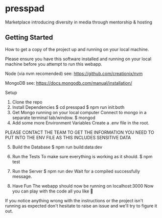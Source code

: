 # presspad
Marketplace introducing diversity in media through mentorship &amp; hosting

## Getting Started
How to get a copy of the project up and running on your local machine.

Please ensure you have this software installed and running on your local machine before you attempt to run this webapp.

Node (via nvm recomended) see: https://github.com/creationix/nvm

MongoDB see: https://docs.mongodb.com/manual/installation/

Setup
1. Clone the repo
2. Install Dependencies
$ cd presspad
$ npm run init:both
3. Get Mongo running on your local computer
Connect to mongo in a separate terminal tab/window.
$ mongod
4. Add some more Environment Variables
Create a .env file in the root.

PLEASE CONTACT THE TEAM TO GET THE INFORMATION YOU NEED TO PUT INTO THE ENV FILE AS THIS INCLUDES SENSITIVE DATA

5. Build the Database
$ npm run build:data:dev

6. Run the Tests
To make sure everything is working as it should.
$ npm test

8. Run the Server
$ npm run dev
Wait for a compiled successfully message.

9. Have Fun
The webapp should now be running on localhost:3000 Now you can play with the code all you like 🎉

If you notice anything wrong with the instructions or the project isn't running as expected don't hesitate to raise an issue and we'll try to figure it out.

